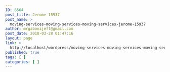```yaml
---
ID: 6564
post_title: Jerome 15937
post_name: >
  moving-services-moving-services-moving-services-jerome-15937
author: mrgabonijeff@gmail.com
post_date: 2018-03-28 01:47:16
layout: page
link: >
  http://localhost/wordpress/moving-services-moving-services-moving-services-jerome-15937/
published: true
tags: [ ]
categories: [ ]
---
```

